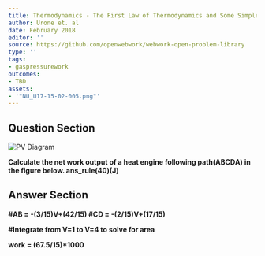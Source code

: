 ```yaml
---
title: Thermodynamics - The First Law of Thermodynamics and Some Simple Processes
author: Urone et. al
date: February 2018
editor: ''
source: https://github.com/openwebwork/webwork-open-problem-library
type: ''
tags:
- gaspressurework
outcomes:
- TBD
assets:
- '"NU_U17-15-02-005.png"'
---
```


## Question Section 

![PV Diagram]("NU_U17-15-02-005.png")

<b>
Calculate the net work output of a heat engine following path(ABCDA) in the figure below.
ans_rule(40)(J)



## Answer Section

#AB = -(3/15)V+(42/15)
#CD = -(2/15)V+(17/15)

#Integrate from V=1 to V=4 to solve for area

work = (67.5/15)*1000
